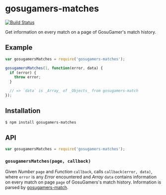 # gosugamers-matches

[![Build Status][travis-svg]][travis]

Get information on every match on a page of GosuGamer's match history.

## Example

``` javascript
var gosugamersMatches = require('gosugamers-matches');

gosugamersMatches(1, function(error, data) {
  if (error) {
    throw error;
  }

  // => `data` is _Array_ of _Objects_ from gosugamers-match
});
```

## Installation

``` bash
$ npm install gosugamers-matches
```

## API

``` javascript
var gosugamersMatches = require('gosugamers-matches');
```

### `gosugamersMatches(page, callback)`

Given _Number_ `page` and _Function_ `callback`, calls `callback(error, data)`,
where `error` is any _Error_ encountered and _Array_ `data` contains information
on every match on page `page` of GosuGamers's match history. Information is
parsed by [gosugamers-match](https://github.com/KenanY/gosugamers-match).


   [travis]: https://travis-ci.org/KenanY/gosugamers-matches
   [travis-svg]: https://img.shields.io/travis/KenanY/gosugamers-matches.svg